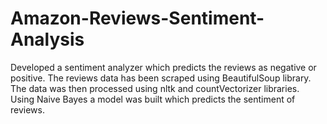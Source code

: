 # Amazon-Reviews-Sentiment-Analysis

Developed a sentiment analyzer which predicts the reviews as negative or
positive.
The reviews data has been scraped using BeautifulSoup library. The data
was then processed using nltk and countVectorizer libraries. Using Naive
Bayes a model was built which predicts the sentiment of reviews.
